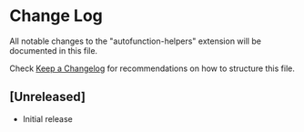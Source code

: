 # Change Log

All notable changes to the "autofunction-helpers" extension will be documented in this file.

Check [Keep a Changelog](http://keepachangelog.com/) for recommendations on how to structure this file.

## [Unreleased]

- Initial release
